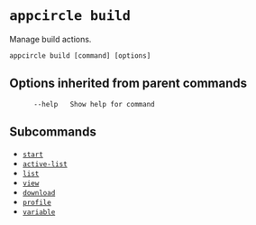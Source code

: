 # `appcircle build`

Manage build actions.

```plaintext
appcircle build [command] [options]
```

## Options inherited from parent commands

```plaintext
      --help   Show help for command
```

## Subcommands

- [`start`](start.md)
- [`active-list`](active-list.md) 
- [`list`](list.md)
- [`view`](view.md)
- [`download`](download.md)
- [`profile`](profile/index.md)
- [`variable`](variable/index.md)

